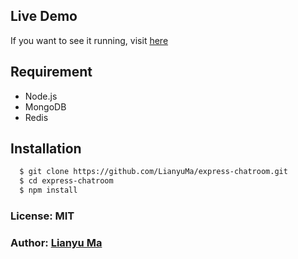## Live Demo

If you want to see it running, visit [here][0]

## Requirement

* Node.js
* MongoDB
* Redis

## Installation

``` bash
  $ git clone https://github.com/LianyuMa/express-chatroom.git
  $ cd express-chatroom
  $ npm install
```



<!-- ## Features -->

<!-- ## App Achitechture -->

### License: MIT
### Author: [Lianyu Ma](https://github.com/lianyuma)

[0]: http://lianyuma.com:3000